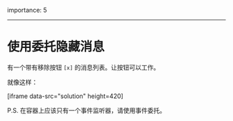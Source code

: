 importance: 5

---

# 使用委托隐藏消息

有一个带有移除按钮 `[x]` 的消息列表。让按钮可以工作。

就像这样：

[iframe data-src="solution" height=420]

P.S. 在容器上应该只有一个事件监听器，请使用事件委托。
